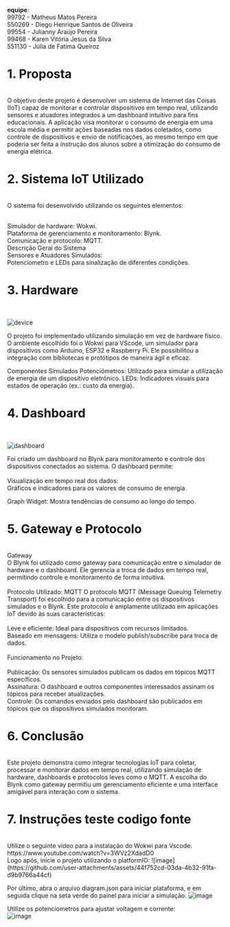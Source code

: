 <b>equipe</b>:
<br>99792 - Matheus Matos Pereira
<br>550269 - Diego Henrique Santos de Oliveira
<br>99554 - Julianny Araújo Pereira
<br>99468 - Karen Vitória Jesus da Silva
<br>551130 - Júlia de Fatima Queiroz

<p><h1>1. Proposta</h1><br>
O objetivo deste projeto é desenvolver um sistema de Internet das Coisas (IoT) capaz de monitorar e controlar dispositivos em tempo real, utilizando sensores e atuadores integrados a um dashboard intuitivo para fins educacionais. A aplicação visa monitorar o consumo de energia em uma escola média e permitir ações baseadas nos dados coletados, como controle de dispositivos e envio de notificações, ao mesmo tempo em que poderia ser feita a instrução dos alunos sobre a otimização do consumo de energia elétrica.
</p>

<p><h1>2. Sistema IoT Utilizado</h1><br>
O sistema foi desenvolvido utilizando os seguintes elementos:

<br>Simulador de hardware: Wokwi.
<br>Plataforma de gerenciamento e monitoramento: Blynk.
<br>Comunicação e protocolo: MQTT.
<br>Descrição Geral do Sistema
<br>Sensores e Atuadores Simulados:
<br>Potenciometro e LEDs para sinalização de diferentes condições.
</p>

<p><h1>3. Hardware</h1><br>

![device](https://github.com/user-attachments/assets/cd3b280f-f4db-41ef-8518-e4759a40e0a7)

  
O projeto foi implementado utilizando simulação em vez de hardware físico. O ambiente escolhido foi o Wokwi para VScode, um simulador para dispositivos como Arduino, ESP32 e Raspberry Pi. Ele possibilitou a integração com bibliotecas e protótipos de maneira ágil e eficaz.


Componentes Simulados
Potenciômetros: Utilizado para simular a utilização de energia de um dispositivo eletrônico.
LEDs: Indicadores visuais para estados de operação (ex.: custo da energia).
</p>

<p><h1>4. Dashboard</h1><br>

![dashboard](https://github.com/user-attachments/assets/8115cbd9-633e-4bcc-8d29-e5933e70a692)

  
Foi criado um dashboard no Blynk para monitoramento e controle dos dispositivos conectados ao sistema. O dashboard permite:
<br>
<br>Visualização em tempo real dos dados:
<br>Gráficos e indicadores para os valores de consumo de energia.

Graph Widget: Mostra tendências de consumo ao longo do tempo.
</p>

<p><h1>5. Gateway e Protocolo</h1><br>
Gateway<br>
O Blynk foi utilizado como gateway para comunicação entre o simulador de hardware e o dashboard. Ele gerencia a troca de dados em tempo real, permitindo controle e monitoramento de forma intuitiva.
<br><br>
Protocolo Utilizado: MQTT
O protocolo MQTT (Message Queuing Telemetry Transport) foi escolhido para a comunicação entre os dispositivos simulados e o Blynk. Este protocolo é amplamente utilizado em aplicações IoT devido às suas características:
<br><br>
Leve e eficiente: Ideal para dispositivos com recursos limitados.<br>
Baseado em mensagens: Utiliza o modelo publish/subscribe para troca de dados.
<br><br>
Funcionamento no Projeto:
<br><br>
Publicação: Os sensores simulados publicam os dados em tópicos MQTT específicos.<br>
Assinatura: O dashboard e outros componentes interessados assinam os tópicos para receber atualizações.<br>
Controle: Os comandos enviados pelo dashboard são publicados em tópicos que os dispositivos simulados monitoram.
</p>

<p><h1>6. Conclusão</h1><br>
Este projeto demonstra como integrar tecnologias IoT para coletar, processar e monitorar dados em tempo real, utilizando simulação de hardware, dashboards e protocolos leves como o MQTT. A escolha do Blynk como gateway permitiu um gerenciamento eficiente e uma interface amigável para interação com o sistema.
</p>

<p><h1>7. Instruções teste codigo fonte</h1><br>
Utilize o seguinte vídeo para a instalação do Wokwi para Vscode: https://www.youtube.com/watch?v=3WVz2XdadD0<br>
Logo após, inicie o projeto utilizando o platformIO:
![image](https://github.com/user-attachments/assets/44f752cd-03da-4b32-91fa-d9b9766a44cf)

Por último, abra o arquivo diagram.json para iniciar plataforma, e em seguida clique na seta verde do painel para iniciar a simulação.
![image](https://github.com/user-attachments/assets/a5847a8a-273a-488a-b508-d86b489b3de8)

Utilize os potenciometros para ajustar voltagem e corrente:<br>
![image](https://github.com/user-attachments/assets/82396a16-bd0c-42e8-aa36-7141d08b681f)

</p>



